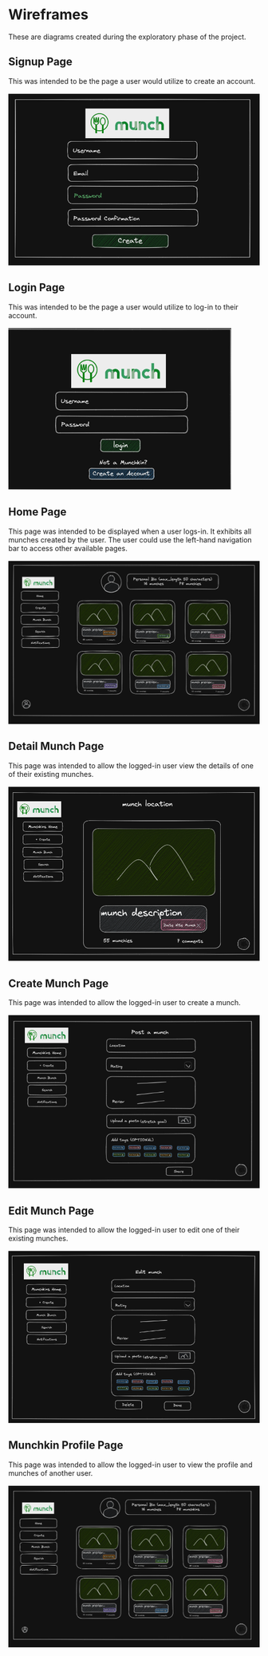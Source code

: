 # Wireframes

These are diagrams created during the exploratory phase of the project.

## Signup Page

This was intended to be the page a user would utilize to create an account.
<br>
<br>
![Signup Page](wireframes/signup-page.png)

## Login Page

This was intended to be the page a user would utilize to log-in to their account.
<br>
<br>
![Login Page](wireframes/login-page.png)

## Home Page

This page was intended to be displayed when a user logs-in. It exhibits all munches created by the user. The user could use the left-hand navigation bar to access other available pages.
<br>
<br>
![Home Page](wireframes/home-page.png)

## Detail Munch Page

This page was intended to allow the logged-in user view the details of one of their existing munches.
<br>
<br>
![Detail Munch Page](wireframes/detail-view-page.png)

## Create Munch Page

This page was intended to allow the logged-in user to create a munch.
<br>
<br>
![Create Munch Page](wireframes/create-munch-page.png)

## Edit Munch Page

This page was intended to allow the logged-in user to edit one of their existing munches.
<br>
<br>
![Edit Munch Page](wireframes/edit-munch-page.png)

## Munchkin Profile Page

This page was intended to allow the logged-in user to view the profile and munches of another user.
<br>
<br>
![Munchkin Profile Page](wireframes/munchkin-profile-page.png)
